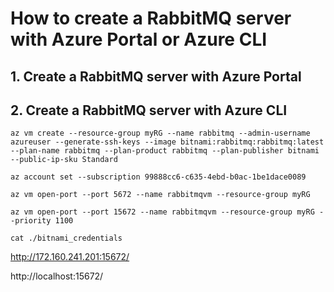 # How to create a RabbitMQ server with Azure Portal or Azure CLI

## 1. Create a RabbitMQ server with Azure Portal



## 2. Create a RabbitMQ server with Azure CLI

```
az vm create --resource-group myRG --name rabbitmq --admin-username azureuser --generate-ssh-keys --image bitnami:rabbitmq:rabbitmq:latest --plan-name rabbitmq --plan-product rabbitmq --plan-publisher bitnami --public-ip-sku Standard
```

```
az account set --subscription 99888cc6-c635-4ebd-b0ac-1be1dace0089
```

```
az vm open-port --port 5672 --name rabbitmqvm --resource-group myRG
```

```
az vm open-port --port 15672 --name rabbitmqvm --resource-group myRG --priority 1100
```

```
cat ./bitnami_credentials
```


http://172.160.241.201:15672/


http://localhost:15672/




